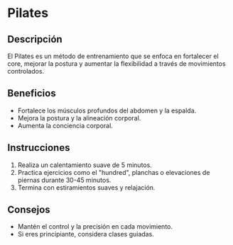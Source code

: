 # Pilates

## Descripción
El Pilates es un método de entrenamiento que se enfoca en fortalecer el core, mejorar la postura y aumentar la flexibilidad a través de movimientos controlados.

## Beneficios
- Fortalece los músculos profundos del abdomen y la espalda.
- Mejora la postura y la alineación corporal.
- Aumenta la conciencia corporal.

## Instrucciones
1. Realiza un calentamiento suave de 5 minutos.
2. Practica ejercicios como el "hundred", planchas o elevaciones de piernas durante 30-45 minutos.
3. Termina con estiramientos suaves y relajación.

## Consejos
- Mantén el control y la precisión en cada movimiento.
- Si eres principiante, considera clases guiadas.
